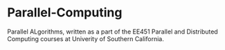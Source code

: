 # Parallel-Computing
Parallel ALgorithms, written as a part of the EE451 Parallel and Distributed Computing courses at Univerity of Southern California. 

